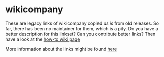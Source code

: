 
wikicompany
==============

These are legacy links of wikicompany copied *as is* from  old releases.
So far, there has been no maintainer for them, which is a pity.
Do you have a better description for this linkset? Can you contribute better links?
Then have a look at the [how-to wiki page](https://github.com/dbpedia/links/wiki/How-To-Contribute-Links-to-DBpedia)  

More information about the links might be found [here](http://www4.wiwiss.fu-berlin.de)
